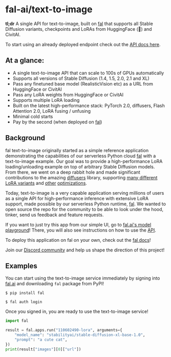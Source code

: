 # fal-ai/text-to-image

**tl;dr** A single API for text-to-image, built on [fal](https://fal.ai) that supports all Stable Diffusion variants, checkpoints and LoRAs from HuggingFace (🤗) and CivitAI.

To start using an already deployed endpoint check out the [API docs here](https://fal.ai/models/sd-loras).

## At a glance:
- A single text-to-image API that can scale to 100s of GPUs automatically
- Supports all versions of Stable Diffusion (1.4, 1.5, 2.0, 2.1 and XL)
- Pass any finetuned base model (RealisticVision etc) as a URL from HuggingFace or CivitAI
- Pass any LoRA weights from HuggingFace or CivitAI
- Supports multiple LoRA loading
- Built on the latest high-performance stack: PyTorch 2.0, diffusers, Flash Attention 2.0, LoRA fusing / unfusing
- Minimal cold starts
- Pay by the second (when deployed on [fal](https://fal.ai))

## Background
fal text-to-image originally started as a simple reference application demonstrating the capabilities of our serverless Python cloud [fal](https://fal.ai) with a text-to-image example. Our goal was to provide a high-performance LoRA loading/unloading example on top of arbitrary Stable Diffusion models. From there, we went on a deep rabbit hole and made significant contributions to the amazing [diffusers](https://github.com/huggingface/diffusers) library, supporting [many different LoRA variants](https://github.com/huggingface/diffusers/pull/4147) and [other](https://github.com/huggingface/diffusers/pull/4980) [optimizations](https://github.com/huggingface/diffusers/pull/4979).

Today, text-to-image is a very capable application serving millions of users as a single API for high-performance inference with extensive LoRA support, made possible by our serverless Python runtime, [fal](https://fal.ai). We wanted to open source the repo for the community to be able to look under the hood, tinker, send us feedback and feature requests.

If you want to just try this app from our simple UI, go to [fal.ai's model playground](https://fal.ai/models/sd-loras)! There, you will also see instructions on how to use the [API](https://www.fal.ai/models/sd-loras/api).

To deploy this application on fal on your own, check out the [fal docs](https://fal.ai/docs)!

Join our [Discord community](https://discord.com/invite/Fyc9PwrccF) and help us shape the direction of this project!

## Examples

You can start using the text-to-image service immediately by signing into [fal.ai](https://fal.ai) and downloading `fal` package
from PyPI!

```console
$ pip install fal
```

```console
$ fal auth login
```

Once you signed in, you are ready to use the text-to-image service!

```python
import fal

result = fal.apps.run("110602490-lora", arguments={
    "model_name": "stabilityai/stable-diffusion-xl-base-1.0",
    "prompt": "a cute cat",
})
print(result["images"][0]["url"])
```
